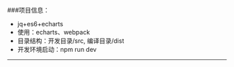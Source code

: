 ###项目信息：
- jq+es6+echarts
- 使用：echarts、webpack
- 目录结构：开发目录/src, 编译目录/dist
- 开发环境启动：npm run dev

---
